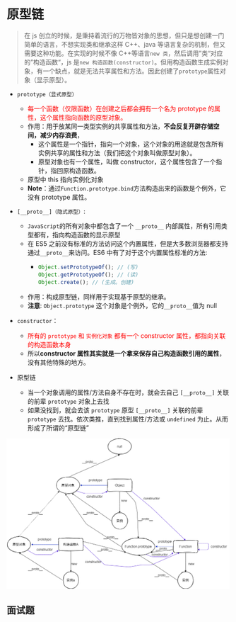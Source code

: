 # 原型链
> 在 js 创立的时候，是秉持着流行的万物皆对象的思想，但只是想创建一门简单的语言，不想实现类和继承这样 C++、java 等语言复杂的机制，但又需要这种功能。在实现的时候不像 C++等语言`new 类`，然后调用”类“对应的”构造函数“，js 是`new 构造函数(constructor)`。但用构造函数生成实例对象，有一个缺点，就是无法共享属性和方法。因此创建了`prototype`属性对象（显示原型）。

- `prototype（显式原型）`

  - <span style="color: red;">每一个函数（仅限函数）在创建之后都会拥有一个名为 prototype 的属性，这个属性指向函数的原型对象。</span>
  - 作用：用于放某同一类型实例的共享属性和方法，**不会反复开辟存储空间，减少内存浪费**，
    - 这个属性是一个指针，指向一个对象，这个对象的用途就是包含所有实例共享的属性和方法（我们把这个对象叫做原型对象）。
    - 原型对象也有一个属性，叫做 constructor，这个属性包含了一个指针，指回原构造函数。
  - 原型中 this 指向实例化对象
  - **Note**：通过`Function.prototype.bind`方法构造出来的函数是个例外，它没有 prototype 属性。

- `[__proto__]（隐式原型）`:
  - `JavaScript`的所有对象中都包含了一个 `__proto__` 内部属性，所有引用类型都有，指向构造函数的显示原型
  - 在 ES5 之前没有标准的方法访问这个内置属性，但是大多数浏览器都支持通过`__proto__`来访问。ES6 中有了对于这个内置属性标准的方法:
    - ```js
      Object.setPrototypeOf(); // (写)
      Object.getPrototypeOf(); // (读)
      Object.create(); // (生成。创建)
      ```
  - 作用：构成原型链，同样用于实现基于原型的继承。
  - **注意**: `Object.prototype` 这个对象是个例外，它的`__proto__`值为 null

- `constructor`：
  - <span style="color: red;">所有的 `prototype` 和 `实例化对象` 都有一个 constructor 属性，都指向关联的构造函数本身</span>
  - 所以**constructor 属性其实就是一个拿来保存自己构造函数引用的属性**，没有其他特殊的地方。

- 原型链
  - 当一个对象调用的属性/方法自身不存在时，就会去自己 `[__proto__]` 关联的前辈 `prototype` 对象上去找
  - 如果没找到，就会去该 `prototype` 原型 `[__proto__]` 关联的前辈 `prototype` 去找。依次类推，直到找到属性/方法或 `undefined` 为止。从而形成了所谓的“原型链”

![原型链](./asset/原型链.png)

## 面试题

<run-script codePath="knowledge-lib/js/js机制/原型链/questions/f1.js">
</run-script>

<run-script codePath="knowledge-lib/js/js机制/原型链/questions/f2.js">
</run-script>

<run-script codePath="knowledge-lib/js/js机制/原型链/questions/f3.js">
</run-script>

<run-script name="闭包代码的提权漏洞" codePath="knowledge-lib/js/js机制/原型链/questions/f4.js">
</run-script>




